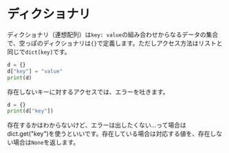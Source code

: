 # ディクショナリ
ディクショナリ（連想配列）は`key: value`の組み合わせからなるデータの集合で、空っぽのディクショナリは`{}`で定義します。ただしアクセス方法はリストと同じで`dict[key]`です。

```python
d = {}
d["key"] = "value"
print(d)
```
存在しないキーに対するアクセスでは、エラーを吐きます。

```python
d = {}
print(d["key"])
```
存在するかはわからないけど、エラーは出したくない…って場合はdict.get("key")を使うといいです。存在している場合は対応する値を、存在しない場合は`None`を返します。